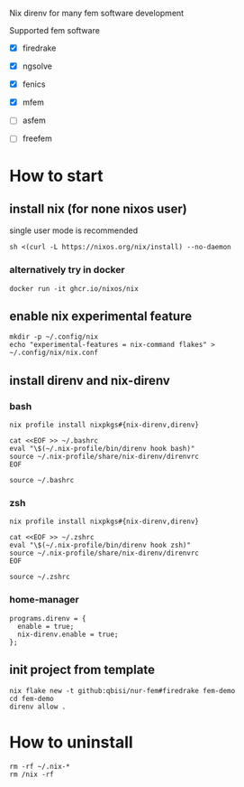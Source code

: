 Nix direnv for many fem software development

Supported fem software

- [x] firedrake
- [x] ngsolve
- [x] fenics
- [x] mfem
- [ ] asfem
- [ ] freefem


# How to start
## install nix (for none nixos user)
single user mode is recommended
```
sh <(curl -L https://nixos.org/nix/install) --no-daemon
```
### alternatively try in docker
```
docker run -it ghcr.io/nixos/nix
```

## enable nix experimental feature
```
mkdir -p ~/.config/nix
echo "experimental-features = nix-command flakes" > ~/.config/nix/nix.conf
```

## install direnv and nix-direnv
### bash
```
nix profile install nixpkgs#{nix-direnv,direnv}

cat <<EOF >> ~/.bashrc
eval "\$(~/.nix-profile/bin/direnv hook bash)"
source ~/.nix-profile/share/nix-direnv/direnvrc
EOF

source ~/.bashrc
```
### zsh
```
nix profile install nixpkgs#{nix-direnv,direnv}

cat <<EOF >> ~/.zshrc
eval "\$(~/.nix-profile/bin/direnv hook zsh)"
source ~/.nix-profile/share/nix-direnv/direnvrc
EOF

source ~/.zshrc
```
### home-manager
```
programs.direnv = {
  enable = true;
  nix-direnv.enable = true;
};
```

## init project from template
```
nix flake new -t github:qbisi/nur-fem#firedrake fem-demo
cd fem-demo
direnv allow .
```

# How to uninstall
```
rm -rf ~/.nix-*
rm /nix -rf
```
